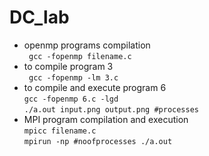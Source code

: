 # DC_lab
- openmp programs compilation\
``` gcc -fopenmp filename.c```
- to compile program 3\
``` gcc -fopenmp -lm 3.c```
- to compile and execute program 6\
```gcc -fopenmp 6.c -lgd```\
```./a.out input.png output.png #processes ```
- MPI program compilation and execution\
```mpicc filename.c```\
```mpirun -np #noofprocesses ./a.out  ```

